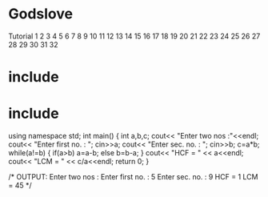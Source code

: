 # Godslove
Tutorial
1
2
3
4
5
6
7
8
9
10
11
12
13
14
15
16
17
18
19
20
21
22
23
24
25
26
27
28
29
30
31
32
# include <iostream>
# include <string>
using namespace std;
int main()
{
  int a,b,c;
  cout<< "Enter two nos :"<<endl;
  cout<< "Enter first no. : ";
  cin>>a;
  cout<< "Enter sec. no. : ";
  cin>>b;
  c=a*b;
  while(a!=b)
    {
      if(a>b)
        a=a-b;
      else
        b=b-a;
    }
  cout<< "HCF = " << a<<endl;
  cout<< "LCM = " << c/a<<endl;
  return 0;
}
 
/*
OUTPUT:
Enter two nos :
Enter first no. : 5
Enter sec. no. : 9
HCF = 1
LCM = 45
*/

